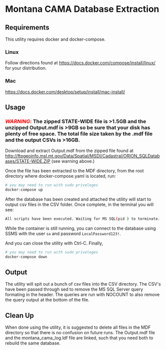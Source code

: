 # Montana CAMA Database Extraction

## Requirements

This utility requires docker and docker-compose.

### Linux

Follow directions found at https://docs.docker.com/compose/install/linux/ for your distribution.

### Mac

https://docs.docker.com/desktop/setup/install/mac-install/

## Usage

### <span style="color:red">**_WARNING_**: </span>The zipped STATE-WIDE file is >1.5GB and the unzipped Output.mdf is >9GB so be sure that your disk has plenty of free space. The total file size taken by the .mdf file and the output CSVs is >16GB.

Download and extract Output.mdf from the zipped file found at http://ftpgeoinfo.msl.mt.gov/Data/Spatial/MSDI/Cadastral/ORION_SQLDatabases/STATE-WIDE.ZIP (see warning above.)

Once the file has been extracted to the MDF directory, from the root directory where docker-compose.yaml is located, run:

```bash
# you may need to run with sudo priveleges
docker-compose up

```

After the database has been created and attached the utility will start to output csv files in the CSV folder. Once complete, in the terminal you will see:

```bash
All scripts have been executed. Waiting for MS SQL(pid ) to terminate.

```

While the container is still running, you can connect to the database using SSMS with the user `sa` and password `LocalPassword123!`.

And you can close the utility with Ctrl-C. Finally,

```bash
# you may need to run with sudo priveleges
docker-compose down
```

## Output

The utility will spit out a bunch of csv files into the CSV directory. The CSV's have been passed through sed to remove the MS SQL Server query formating in the header. The queries are run with NOCOUNT to also remove the query output at the bottom of the file.

## Clean Up

When done using the utility, it is suggested to delete all files in the MDF directory so that there is no confusion on future runs. The Output.mdf file and the montana_cama_log.ldf file are linked, such that you need both to rebuild the same database.
